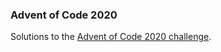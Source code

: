 ### Advent of Code 2020

Solutions to the [Advent of Code 2020 challenge](https://adventofcode.com/2020).